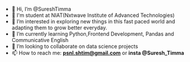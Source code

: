 - 👋 Hi, I’m @SureshTimma
- 🏫 I'm student at NIAT(Nxtwave Institute of Advanced Technologies)
- 👀 I’m interested in exploring new things in this fast paced world and adapting them to grow better everyday.
- 🌱 I’m currently learning Python,Frontend Development, Pandas and Communicative English
- 💞️ I’m looking to collaborate on data science projects
- 📫 How to reach me: **psnl.shtim@gmail.com** or **insta @Suresh_Timma**
